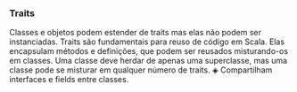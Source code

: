 ### Traits

Classes e objetos podem estender de traits mas elas não podem ser instanciadas.
Traits são fundamentais para reuso de código em Scala. Elas encapsulam métodos e definições, que podem ser reusados misturando-os em classes. Uma classe deve herdar de apenas uma superclasse, mas uma classe pode se misturar em qualquer número de traits.
◈ Compartilham interfaces e fields entre classes.

